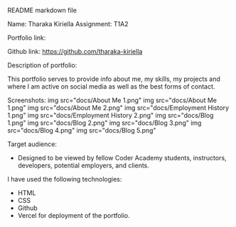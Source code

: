README markdown file

Name: Tharaka Kiriella
Assignment: T1A2

Portfolio link:

Github link:
https://github.com/tharaka-kiriella


Description of portfolio:

This portfolio serves to provide info about me, my skills, my projects and where I am active on social media as well as the best forms of contact.

Screenshots:
img src="docs/About Me 1.png"
img src="docs/About Me 1.png"
img src="docs/About Me 2.png"
img src="docs/Employment History 1.png"
img src="docs/Employment History 2.png"
img src="docs/Blog 1.png"
img src="docs/Blog 2.png"
img src="docs/Blog 3.png"
img src="docs/Blog 4.png"
img src="docs/Blog 5.png"



Target audience:
- Designed to be viewed by fellow Coder Academy students, instructors, developers, potential employers, and clients.

I have used the following technologies:
- HTML
- CSS
- Github
- Vercel for deployment of the portfolio.